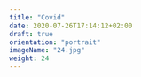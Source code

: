 ```yaml
---
title: "Covid"
date: 2020-07-26T17:14:12+02:00
draft: true
orientation: "portrait"
imageName: "24.jpg"
weight: 24
---
```



